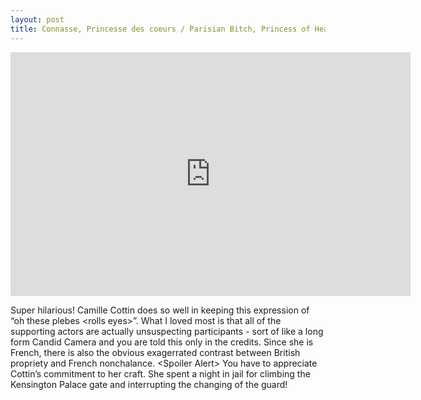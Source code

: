 ```yaml
---
layout: post
title: Connasse, Princesse des coeurs / Parisian Bitch, Princess of Hearts
---
```


<iframe id="ytplayer" type="text/html" width="640" height="390" src="http://www.youtube.com/embed/mhfgIhmdtWM" frameborder="0"></iframe>

Super hilarious! Camille Cottin does so well in keeping this expression of “oh these plebes \<rolls eyes\>”. What I loved most is that all of the supporting actors are actually unsuspecting participants - sort of like a long form Candid Camera and you are told this only in the credits. Since she is French, there is also the obvious exagerrated contrast between British propriety and French nonchalance. \<Spoiler Alert\> You have to appreciate Cottin’s commitment to her craft. She spent a night in jail for climbing the Kensington Palace gate and interrupting the changing of the guard!